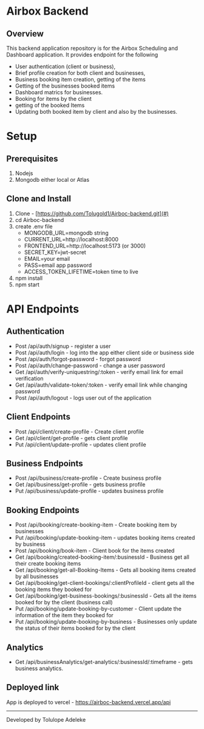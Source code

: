 # Airbox Backend

## Overview
This backend application repository is for the Airbox Scheduling and Dashboard application. It provides endpoint for the following
- User authentication (client or business), 
- Brief profile creation for both client and businesses,
- Business booking item creation, getting of the items 
- Getting of the businesses booked items
- Dashboard matrics for businesses.
- Booking for items by the client
- getting of the booked Items
- Updating both booked item by client and also by the businesses.

# Setup
## Prerequisites
1. Nodejs
2. Mongodb either local or Atlas

## Clone and Install
1. Clone - [https://github.com/Tolugold1/Airboc-backend.git](#)
2. cd Airboc-backend
3. create .env file
   - MONGODB_URL=mongodb string
   - CURRENT_URL=http://localhost:8000
   - FRONTEND_URL=http://localhost:5173 (or 3000)
   - SECRET_KEY=jwt-secret
   - EMAIL=your email
   - PASS=email app password
   - ACCESS_TOKEN_LIFETIME=token time to live
4. npm install
5. npm start

# API Endpoints
## Authentication
  - Post /api/auth/signup - register a user
  - Post /api/auth/login - log into the app either client side or business side
  - Post /api/auth/forgot-password - forgot password
  - Post /api/auth/change-password - change a user password
  - Get /api/auth/verify-uniquestring/:token - verify email link for email verification
  - Get /api/auth/validate-token/:token - verify email link while changing password
  - Post /api/auth/logout - logs user out of the application

## Client Endpoints
  - Post /api/client/create-profile - Create client profile
  - Get /api/client/get-profile - gets client profile
  - Put /api/client/update-profile - updates client profile

## Business Endpoints
  - Post /api/business/create-profile - Create business profile
  - Get /api/business/get-profile - gets business profile
  - Put /api/business/update-profile - updates business profile

## Booking Endpoints
  - Post /api/booking/create-booking-item - Create booking item by businesses
  - Put /api/booking/update-booking-item - updates booking items created by business
  - Post /api/booking/book-item - Client book for the items created
  - Get /api/booking/created-booking-item/:businessId - Business get all their create booking items
  - Get /api/booking/get-all-Booking-Items - Gets all booking items created by all businesses
  - Get /api/booking/get-client-bookings/:clientProfileId - client gets all the booking items they booked for
  - Get /api/booking/get-business-bookings/:businessId - Gets all the items booked for by the client (business call)
  - Put /api/booking/update-booking-by-customer - Client update the information of the item they booked for
  - Put /api/booking/update-booking-by-business - Businesses only update the status of their items booked for by the client

## Analytics
  - Get /api/businessAnalytics/get-analytics/:businessId/:timeframe - gets business analytics.

## Deployed link
App is deployed to vercel - https://airboc-backend.vercel.app/api
***
Developed by Tolulope Adeleke
